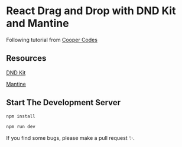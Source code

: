 # React Drag and Drop with DND Kit and Mantine

Following tutorial from [Cooper Codes](https://www.youtube.com/watch?v=Z8RoA_YSGDQ)

## Resources

[DND Kit](https://docs.dndkit.com/)

[Mantine](https://mantine.dev/)

## Start The Development Server

```bash
npm install

npm run dev
```

If you find some bugs, please make a pull request ✨.
